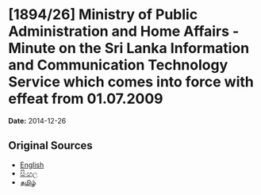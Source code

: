 # [1894/26] Ministry of Public Administration and Home Affairs - Minute on the Sri Lanka Information and Communication Technology Service which comes into force with effeat from 01.07.2009

**Date:** 2014-12-26

## Original Sources

- [English](https://documents.gov.lk/view/extra-gazettes/2014/12/1894-26_E.pdf)
- [සිංහල](https://documents.gov.lk/view/extra-gazettes/2014/12/1894-26_S.pdf)
- [தமிழ்](https://documents.gov.lk/view/extra-gazettes/2014/12/1894-26_T.pdf)
